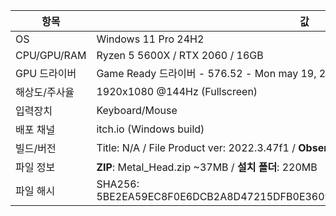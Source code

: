 | 항목             | 값 |
|------------------|----|
| OS               | Windows 11 Pro 24H2 |
| CPU/GPU/RAM      | Ryzen 5 5600X / RTX 2060 / 16GB |
| GPU 드라이버     | Game Ready 드라이버 - 576.52 - Mon may 19, 2025 |
| 해상도/주사율    | 1920x1080 @144Hz (Fullscreen) |
| 입력장치         | Keyboard/Mouse |
| 배포 채널        | itch.io (Windows build) |
| 빌드/버전        | Title: N/A / File Product ver: 2022.3.47f1 / **Observed**: 2025-08-09 23:40 KST |
| 파일 정보        | **ZIP**: Metal_Head.zip ~37MB / **설치 폴더**: 220MB |
| 파일 해시        | SHA256: 5BE2EA59EC8F0E6DCB2A8D47215DFB0E3609A227B8F061C39A48D5EF1B7FDFA5 |
